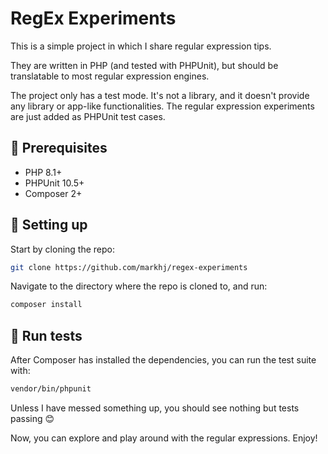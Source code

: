# RegEx Experiments

This is a simple project in which I share regular expression tips.

They are written in PHP (and tested with PHPUnit), but should be translatable to most regular expression engines.

The project only has a test mode. It's not a library, and it doesn't provide any library or app-like functionalities.
The regular expression experiments are just added as PHPUnit test cases.

## 🔖 Prerequisites
* PHP 8.1+
* PHPUnit 10.5+
* Composer 2+

## 🚦 Setting up

Start by cloning the repo:

````bash
git clone https://github.com/markhj/regex-experiments
````

Navigate to the directory where the repo is cloned to, and run:
````bash
composer install
````

## 🍹 Run tests

After Composer has installed the dependencies, you can run the test suite with:

````bash
vendor/bin/phpunit
````

Unless I have messed something up, you should see nothing but tests passing 😊

Now, you can explore and play around with the regular expressions. Enjoy!
